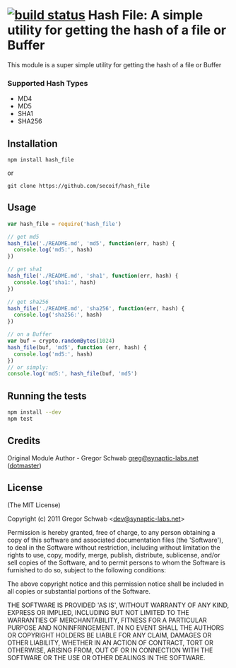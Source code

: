 [![build status](https://secure.travis-ci.org/timoxley/hash_file.png)](http://travis-ci.org/timoxley/hash_file)
Hash File: A simple utility for getting the hash of a file or Buffer
============================================

This module is a super simple utility for getting the hash of a file or Buffer

### Supported Hash Types

* MD4
* MD5
* SHA1
* SHA256

## Installation
```
npm install hash_file
```

or

```
git clone https://github.com/secoif/hash_file
```

## Usage 

```js
var hash_file = require('hash_file')

// get md5
hash_file('./README.md', 'md5', function(err, hash) {
  console.log('md5:', hash)
})

// get sha1 
hash_file('./README.md', 'sha1', function(err, hash) {
  console.log('sha1:', hash)
})

// get sha256 
hash_file('./README.md', 'sha256', function(err, hash) {
  console.log('sha256:', hash)
})

// on a Buffer
var buf = crypto.randomBytes(1024)
hash_file(buf, 'md5', function (err, hash) {
  console.log('md5:', hash)
})
// or simply:
console.log('md5:', hash_file(buf, 'md5')
```

## Running the tests

```sh
npm install --dev
npm test
```

## Credits

Original Module Author - Gregor Schwab greg@synaptic-labs.net ([dotmaster](http://github.com/dotmaster))

## License 

(The MIT License)

Copyright (c) 2011 Gregor Schwab &lt;dev@synaptic-labs.net&gt;

Permission is hereby granted, free of charge, to any person obtaining
a copy of this software and associated documentation files (the
'Software'), to deal in the Software without restriction, including
without limitation the rights to use, copy, modify, merge, publish,
distribute, sublicense, and/or sell copies of the Software, and to
permit persons to whom the Software is furnished to do so, subject to
the following conditions:

The above copyright notice and this permission notice shall be
included in all copies or substantial portions of the Software.

THE SOFTWARE IS PROVIDED 'AS IS', WITHOUT WARRANTY OF ANY KIND,
EXPRESS OR IMPLIED, INCLUDING BUT NOT LIMITED TO THE WARRANTIES OF
MERCHANTABILITY, FITNESS FOR A PARTICULAR PURPOSE AND NONINFRINGEMENT.
IN NO EVENT SHALL THE AUTHORS OR COPYRIGHT HOLDERS BE LIABLE FOR ANY
CLAIM, DAMAGES OR OTHER LIABILITY, WHETHER IN AN ACTION OF CONTRACT,
TORT OR OTHERWISE, ARISING FROM, OUT OF OR IN CONNECTION WITH THE
SOFTWARE OR THE USE OR OTHER DEALINGS IN THE SOFTWARE.
